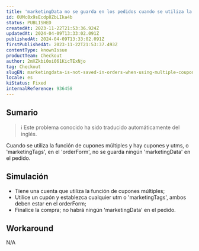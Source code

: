 ```yaml
---
title: 'marketingData no se guarda en los pedidos cuando se utiliza la función de cupones múltiples y utms'
id: OUMc8x9sEcdp8ZbLIka4b
status: PUBLISHED
createdAt: 2023-11-22T21:53:36.924Z
updatedAt: 2024-04-09T13:33:02.091Z
publishedAt: 2024-04-09T13:33:02.091Z
firstPublishedAt: 2023-11-22T21:53:37.493Z
contentType: knownIssue
productTeam: Checkout
author: 2mXZkbi0oi061KicTExNjo
tag: Checkout
slugEN: marketingdata-is-not-saved-in-orders-when-using-multiple-coupons-feature-and-utms
locale: es
kiStatus: Fixed
internalReference: 936458
---
```


## Sumario

>ℹ️ Este problema conocido ha sido traducido automáticamente del inglés.


Cuando se utiliza la función de cupones múltiples y hay cupones y utms, o 'marketingTags', en el 'orderForm', no se guarda ningún 'marketingData' en el pedido.



## Simulación



- Tiene una cuenta que utiliza la función de cupones múltiples;
- Utilice un cupón y establezca cualquier utm o 'marketingTags', ambos deben estar en el orderForm;
- Finalice la compra; no habrá ningún 'marketingData' en el pedido.



## Workaround


N/A




